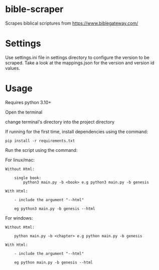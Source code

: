 # bible-scraper
Scrapes biblical scriptures from https://www.biblegateway.com/

# Settings
Use settings.ini file in settings directory to configure the version to be scraped. Take a look at the mappings.json for the version and version id values.

# Usage
Requires python 3.10+

Open the terminal

change terminal's directory into the project directory

If running for the first time, install dependencies using the command:

```pip install -r requirements.txt```

Run the script using the command:

For linux/mac:

    Without Html:
        
        single book:
            python3 main.py -b <book> e.g python3 main.py -b genesis
    
    With Html:

        - include the argument "--html"

        eg python3 main.py -b genesis --html

For windows:

    Without Html:

        python main.py -b <chapter> e.g python main.py -b genesis
    
    With Html:

        - include the argument "--html"

        eg python main.py -b genesis --html